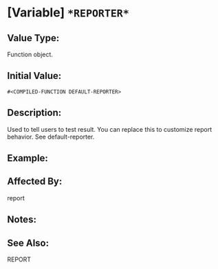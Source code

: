 # [Variable] `*REPORTER*`

## Value Type:
Function object.

## Initial Value:

`#<COMPILED-FUNCTION DEFAULT-REPORTER>`

## Description:
Used to tell users to test result.
You can replace this to customize report behavior.
See default-reporter.

## Example:

## Affected By:
report

## Notes:

## See Also:
REPORT


